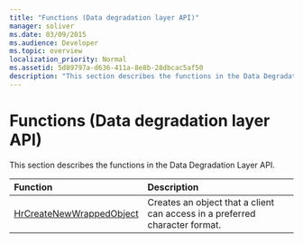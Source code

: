 ```yaml
---
title: "Functions (Data degradation layer API)"
manager: soliver
ms.date: 03/09/2015
ms.audience: Developer
ms.topic: overview
localization_priority: Normal
ms.assetid: 5d89797a-d636-411a-8e8b-28dbcac5af50
description: "This section describes the functions in the Data Degradation Layer API."
---
```


# Functions (Data degradation layer API)

This section describes the functions in the Data Degradation Layer API.
  
|**Function**|**Description**|
|:-----|:-----|
|[HrCreateNewWrappedObject](hrcreatenewwrappedobject.md) <br/> |Creates an object that a client can access in a preferred character format.  <br/> |
   

